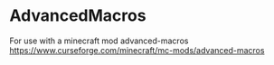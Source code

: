 # AdvancedMacros
 
For use with a minecraft mod advanced-macros
https://www.curseforge.com/minecraft/mc-mods/advanced-macros
